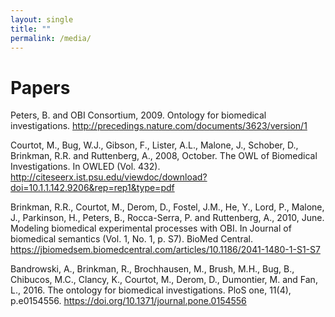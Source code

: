```yaml
---
layout: single
title: ""
permalink: /media/
---
```


# Papers

Peters, B. and OBI Consortium, 2009. Ontology for biomedical investigations.
http://precedings.nature.com/documents/3623/version/1

Courtot, M., Bug, W.J., Gibson, F., Lister, A.L., Malone, J., Schober, D., Brinkman, R.R. and Ruttenberg, A., 2008, October. The OWL of Biomedical Investigations. In OWLED (Vol. 432).
http://citeseerx.ist.psu.edu/viewdoc/download?doi=10.1.1.142.9206&rep=rep1&type=pdf

Brinkman, R.R., Courtot, M., Derom, D., Fostel, J.M., He, Y., Lord, P., Malone, J., Parkinson, H., Peters, B., Rocca-Serra, P. and Ruttenberg, A., 2010, June. Modeling biomedical experimental processes with OBI. In Journal of biomedical semantics (Vol. 1, No. 1, p. S7). BioMed Central.
https://jbiomedsem.biomedcentral.com/articles/10.1186/2041-1480-1-S1-S7

Bandrowski, A., Brinkman, R., Brochhausen, M., Brush, M.H., Bug, B., Chibucos, M.C., Clancy, K., Courtot, M., Derom, D., Dumontier, M. and Fan, L., 2016. The ontology for biomedical investigations. PloS one, 11(4), p.e0154556. https://doi.org/10.1371/journal.pone.0154556


<!-- # Presentations -->

<!-- # Posters -->
